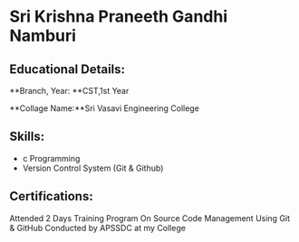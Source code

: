 #  Sri Krishna Praneeth Gandhi Namburi

## Educational Details:

**Branch, Year: **CST,1st Year

**Collage Name:**Sri Vasavi Engineering College

## Skills:

- c Programming
- Version Control System (Git & Github)

## Certifications:

Attended 2 Days Training Program On Source Code Management Using Git & GitHub Conducted by APSSDC at my College 
